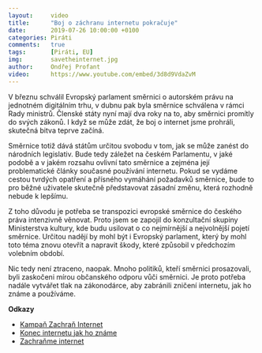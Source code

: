 ```yaml
---
layout:     video
title:      "Boj o záchranu internetu pokračuje"
date:       2019-07-26 10:00:00 +0100
categories: Piráti
comments:   true
tags:       [Piráti, EU]
img:        savetheinternet.jpg
author:     Ondřej Profant
video:      https://www.youtube.com/embed/3d8d9VdaZvM
---
```


V březnu schválil Evropský parlament směrnici o autorském právu na jednotném digitálním trhu, v dubnu pak byla směrnice schválena v rámci Rady ministrů. Členské státy nyní mají dva roky na to, aby směrnici promítly do svých zákonů. I když se může zdát, že boj o internet jsme prohráli, skutečná bitva teprve začíná.

<!--more-->

Směrnice totiž dává státům určitou svobodu v tom, jak se může zanést do národních legislativ. Bude tedy záležet na českém Parlamentu, v jaké podobě a v jakém rozsahu ovlivní tato směrnice a zejména její problematické články současné používání internetu. Pokud se vydáme cestou tvrdých opatření a přísného vymáhání požadavků směrnice, bude to pro běžné uživatele skutečně představovat zásadní změnu, která rozhodně nebude k lepšímu.

Z toho důvodu je potřeba se transpozici evropské směrnice do českého práva intenzivně věnovat. Proto jsem se zapojil do konzultační skupiny Ministerstva kultury, kde budu usilovat o co nejmírnější a nejvolnější pojetí směrnice. Určitou nadějí by mohl být i Evropský parlament, který by mohl toto téma znovu otevřít a napravit škody, které způsobil v předchozím volebním období.

Nic tedy není ztraceno, naopak. Mnoho politiků, kteří směrnici prosazovali, byli zaskočeni mírou občanského odporu vůči směrnici. Je proto potřeba nadále vytvářet tlak na zákonodárce, aby zabránili zničení internetu, jak ho známe a používáme.

**Odkazy**

- [Kampaň Zachraň Internet](https://zachraninternet.cz/)
- [Konec internetu jak ho známe](https://www.profant.eu/2018/konec-internetu.html)
- [Zachraňme internet](https://www.profant.eu/2018/zachranme-internet.html)
